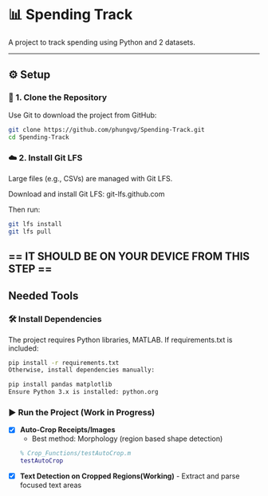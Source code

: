# 📊 Spending Track

A project to track spending using Python and 2 datasets.

---

## ⚙️ Setup

### 🔁 1. Clone the Repository

Use Git to download the project from GitHub:

```bash
git clone https://github.com/phungvg/Spending-Track.git
cd Spending-Track
```
### ☁️ 2. Install Git LFS
Large files (e.g., CSVs) are managed with Git LFS.

Download and install Git LFS: git-lfs.github.com

Then run:

```bash
git lfs install
git lfs pull
```
## == IT SHOULD BE ON YOUR DEVICE FROM THIS STEP ==

## Needed Tools
### 🛠️ Install Dependencies
The project requires Python libraries, MATLAB. If requirements.txt is included:

```bash
pip install -r requirements.txt
Otherwise, install dependencies manually:
```
```bash
pip install pandas matplotlib
Ensure Python 3.x is installed: python.org
```
### ▶️ Run the Project (Work in Progress)

- [x] **Auto-Crop Receipts/Images**  
  - Best method: Morphology (region based shape detection)  
  ```matlab
  % Crop_Functions/testAutoCrop.m
  testAutoCrop

- [x] **Text Detection on Cropped Regions(Working)**
      - Extract and parse focused text areas
